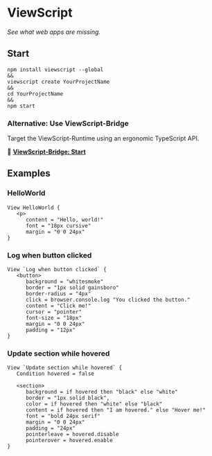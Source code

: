 # ViewScript

_See what web apps are missing._

## Start

```
npm install viewscript --global
&&
viewscript create YourProjectName
&&
cd YourProjectName
&&
npm start
```

### Alternative: Use ViewScript-Bridge

Target the ViewScript-Runtime using an ergonomic TypeScript API.

📙 [**ViewScript-Bridge: Start**](https://github.com/alexyuly/ViewScript-Bridge#readme)

## Examples

### HelloWorld

```
View HelloWorld {
   <p>
      content = "Hello, world!"
      font = "18px cursive"
      margin = "0 0 24px"
}
```

### Log when button clicked

```
View `Log when button clicked` {
   <button>
      background = "whitesmoke"
      border = "1px solid gainsboro"
      border-radius = "4px"
      click = browser.console.log "You clicked the button."
      content = "Click me!"
      cursor = "pointer"
      font-size = "18px"
      margin = "0 0 24px"
      padding = "12px"
}
```

### Update section while hovered

```
View `Update section while hovered` {
   Condition hovered = false

   <section>
      background = if hovered then "black" else "white"
      border = "1px solid black",
      color = if hovered then "white" else "black"
      content = if hovered then "I am hovered." else "Hover me!"
      font = "bold 24px serif"
      margin = "0 0 24px"
      padding = "24px"
      pointerleave = hovered.disable
      pointerover = hovered.enable
}
```
